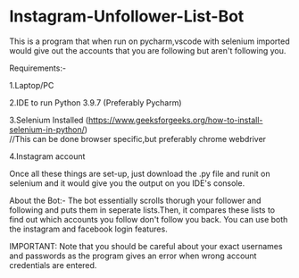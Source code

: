 # Instagram-Unfollower-List-Bot
This is a program that when run on pycharm,vscode with selenium imported would give out the accounts that you are following but aren't following you.

Requirements:-

1.Laptop/PC

2.IDE to run Python 3.9.7 (Preferably Pycharm)

3.Selenium Installed (https://www.geeksforgeeks.org/how-to-install-selenium-in-python/)  
//This can be done browser specific,but preferably chrome webdriver

4.Instagram account

Once all these things are set-up, just download the .py file and runit on selenium and it would give you the output on you IDE's console.

About the Bot:-
The bot essentially scrolls thorugh your follower and following and puts them in seperate lists.Then, it compares these lists to find out which accounts you follow don't follow you back. You can use both the instagram and facebook login features.

IMPORTANT: Note that you should be careful about your exact usernames and passwords as the program gives an error when wrong account credentials are entered.

